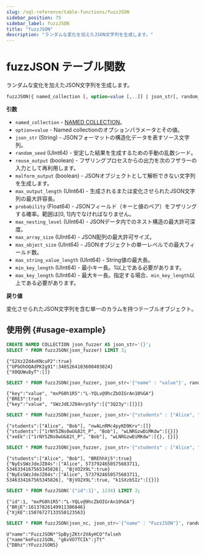 ```yaml
---
slug: /sql-reference/table-functions/fuzzJSON
sidebar_position: 75
sidebar_label: fuzzJSON
title: "fuzzJSON"
description: "ランダムな変化を加えたJSON文字列を生成します。"
---
```



# fuzzJSON テーブル関数

ランダムな変化を加えたJSON文字列を生成します。

``` sql
fuzzJSON({ named_collection [, option=value [,..]] | json_str[, random_seed] })
```

**引数**

- `named_collection` - [NAMED COLLECTION](sql-reference/statements/create/named-collection.md)。
- `option=value` - Named collectionのオプションパラメータとその値。
 - `json_str` (String) - JSONフォーマットの構造化データを表すソース文字列。
 - `random_seed` (UInt64) - 安定した結果を生成するための手動の乱数シード。
 - `reuse_output` (boolean) - フザリングプロセスからの出力を次のフザラーの入力として再利用します。
 - `malform_output` (boolean) - JSONオブジェクトとして解析できない文字列を生成します。
 - `max_output_length` (UInt64) - 生成されるまたは変化させられたJSON文字列の最大許容長。
 - `probability` (Float64) - JSONフィールド（キーと値のペア）をフザリングする確率。範囲は[0, 1]内でなければなりません。
 - `max_nesting_level` (UInt64) - JSONデータ内でのネスト構造の最大許可深度。
 - `max_array_size` (UInt64) - JSON配列の最大許可サイズ。
 - `max_object_size` (UInt64) - JSONオブジェクトの単一レベルでの最大フィールド数。
 - `max_string_value_length` (UInt64) - String値の最大長。
 - `min_key_length` (UInt64) - 最小キー長。1以上である必要があります。
 - `max_key_length` (UInt64) - 最大キー長。指定する場合、`min_key_length`以上である必要があります。

**戻り値**

変化させられたJSON文字列を含む単一のカラムを持つテーブルオブジェクト。

## 使用例 {#usage-example}

``` sql
CREATE NAMED COLLECTION json_fuzzer AS json_str='{}';
SELECT * FROM fuzzJSON(json_fuzzer) LIMIT 3;
```

``` text
{"52Xz2Zd4vKNcuP2":true}
{"UPbOhOQAdPKIg91":3405264103600403024}
{"X0QUWu8yT":[]}
```

``` sql
SELECT * FROM fuzzJSON(json_fuzzer, json_str='{"name" : "value"}', random_seed=1234) LIMIT 3;
```

``` text
{"key":"value", "mxPG0h1R5":"L-YQLv@9hcZbOIGrAn10%GA"}
{"BRE3":true}
{"key":"value", "SWzJdEJZ04nrpSfy":[{"3Q23y":[]}]}
```

``` sql
SELECT * FROM fuzzJSON(json_fuzzer, json_str='{"students" : ["Alice", "Bob"]}', reuse_output=true) LIMIT 3;
```

``` text
{"students":["Alice", "Bob"], "nwALnRMc4pyKD9Krv":[]}
{"students":["1rNY5ZNs0wU&82t_P", "Bob"], "wLNRGzwDiMKdw":[{}]}
{"xeEk":["1rNY5ZNs0wU&82t_P", "Bob"], "wLNRGzwDiMKdw":[{}, {}]}
```

``` sql
SELECT * FROM fuzzJSON(json_fuzzer, json_str='{"students" : ["Alice", "Bob"]}', max_output_length=512) LIMIT 3;
```

``` text
{"students":["Alice", "Bob"], "BREhhXj5":true}
{"NyEsSWzJdeJZ04s":["Alice", 5737924650575683711, 5346334167565345826], "BjVO2X9L":true}
{"NyEsSWzJdeJZ04s":["Alice", 5737924650575683711, 5346334167565345826], "BjVO2X9L":true, "k1SXzbSIz":[{}]}
```

``` sql
SELECT * FROM fuzzJSON('{"id":1}', 1234) LIMIT 3;
```

``` text
{"id":1, "mxPG0h1R5":"L-YQLv@9hcZbOIGrAn10%GA"}
{"BRjE":16137826149911306846}
{"XjKE":15076727133550123563}
```

``` sql
SELECT * FROM fuzzJSON(json_nc, json_str='{"name" : "FuzzJSON"}', random_seed=1337, malform_output=true) LIMIT 3;
```

``` text
U"name":"FuzzJSON*"SpByjZKtr2VAyHCO"falseh
{"name"keFuzzJSON, "g6vVO7TCIk":jTt^
{"DBhz":YFuzzJSON5}
```

